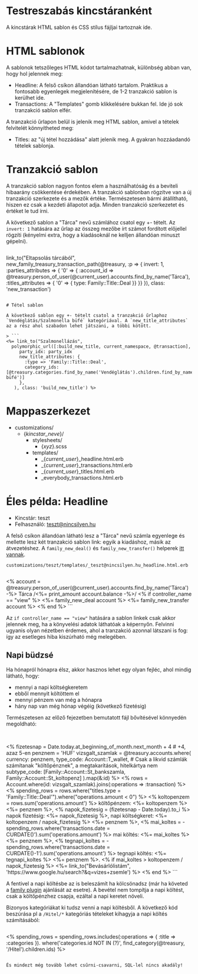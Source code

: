 # Testreszabás kincstáranként

A kincstárak HTML sablon és CSS stílus fájljai tartoznak ide.

# HTML sablonok

A sablonok tetszőleges HTML kódot tartalmazhatnak, különbség abban van, hogy hol jelennek meg:

- Headline: A felső csíkon állandóan látható tartalom. Praktikus a fontosabb egyenlegek megjelenítésére, de 1-2 tranzakció sablon is kerülhet ide.
- Transactions: A "Templates" gomb klikkelésére bukkan fel. Ide jó sok tranzakció sablon elfér.

A tranzakció űrlapon belül is jelenik meg HTML sablon, amivel a tételek felvitelét könnyítheted meg:

- Titles: az "új tétel hozzádása" alatt jelenik meg. A gyakran hozzáadandó tételek sablonja.

# Tranzakció sablon

A tranzakció sablon nagyon fontos elem a használhatóság és a beviteli hibaarány csökkentése érdekében. A tranzakció sablonban rögzítve van a új tranzakció szerkezete és a mezők értéke. Természetesen bármi átállítható, hiszen ez csak a kezdeti állapotot adja. Minden tranzakció szerkezetet és értéket le tud írni.

A következő sablon a "Tárca" nevű számlához csatol egy +- tételt. Az `invert: 1` hatására az űrlap az összeg mezőbe írt számot fordított előjellel rögzíti (kényelmi extra, hogy a kiadásoknál ne kelljen állandóan minuszt gépelni).

> ```
link_to("Eltapsolás tárcából", new_family_treasury_transaction_path(@treasury, :p => {
  invert: 1,
 :parties_attributes => { '0' => {
   :account_id => @treasury.person_of_user(@current_user).accounts.find_by_name('Tárca'),
   :titles_attributes => { '0' => {
     type: Family::Title::Deal
   }}
 }}
}), class: 'new_transaction')
```

# Tétel sablon

A következő sablon egy +- tételt csatol a tranzakció űrlaphoz `Vendéglátás/Szalmonella büfé` kategóriával. A `new_title_attributes` az a rész ahol szabadon lehet játszani, a többi kötött.

> ```
<%= link_to("Szalmonellázás",
  polymorphic_url([:build_new_title, current_namespace, @transaction],
     party_idx: party_idx
     new_title_attributes: {
       :type => 'Family::Title::Deal',
       category_ids: [@treasury.categories.find_by_name('Vendéglátás').children.find_by_name('Szalmonella büfé')]
     },
   ), class: 'build_new_title') %>
```

# Mappaszerkezet

* customizations/
  * {*kincstar_neve*}/
    * stylesheets/
      * {*xyz*}.scss
    * templates/
      * _{*current_user*}_headline.html.erb
      * _{*current_user*}_transactions.html.erb
      * _{*current_user*}_titles.html.erb
      * _everybody_transactions.html.erb

# Éles példa: Headline

- Kincstár: teszt
- Felhasználó: teszt@nincsilyen.hu

A felső csíkon állandóan látható lesz a "Tárca" nevű számla egyenlege és mellette lesz két tranzakció sablon link: egyik a kiadáshoz, másik az átvezetéshez. A `family_new_deal()` és `family_new_transfer()` helperek [itt vannak](../plugins/family/app/helpers/family/template_helper.rb).

`customizations/teszt/templates/_teszt@nincsilyen.hu_headline.html.erb`
> ```
<span class="account">
  <% account = @treasury.person_of_user(@current_user).accounts.find_by_name('Tárca') -%>
  Tárca <span class="balance">/<%= print_amount account.balance -%>/</span>
  <% if controller_name == "view" %>
    <%= family_new_deal account %>
    <%= family_new_transfer account %>
  <% end %>
</span>
```

Az `if controller_name == "view"` hatására a sablon linkek csak akkor jelennek meg, ha a könyvelési adatok láthatóak a képernyőn. Felvinni ugyanis olyan nézetben érdemes, ahol a tranzakció azonnal látszani is fog: így az esetleges hiba kiszúrható még melegében.

## Napi büdzsé

Ha hónapról hónapra élsz, akkor hasznos lehet egy olyan fejléc, ahol mindig látható, hogy:
- mennyi a napi költségkeretem
- ebből mennyit költöttem el
- mennyi pénzem van még a hónapra
- hány nap van még hónap végéig (következő fizetésig)

Természetesen az előző fejezetben bemutatott fájl bővítésével könnyedén megoldható:
> ```
<br/>
<%
  fizetesnap = Date.today.at_beginning_of_month.next_month + 4   # +4, azaz 5-en
  penznem = 'HUF'
  vizsgalt_szamlak = @treasury.accounts.where(
    currency: penznem,
    type_code: Account::T_wallet,
    # Csak a likvid számlák számítanak "költőpénznek", a megtakarítások, hitelkártya nem
    subtype_code: [Family::Account::St_bankszamla, Family::Account::St_koltopenz]
  ).map(&:id)
%>
<% rows = Account.where(id: vizsgalt_szamlak).joins(:operations => :transaction) %>
<% spending_rows = rows.where("titles.type = 'Family::Title::Deal'").where("operations.amount < 0") %>
<% koltopenzem = rows.sum('operations.amount') %>
költőpénzem: <%= koltopenzem %> <%= penznem %>,
<% napok_fizetesig = (fizetesnap - Date.today).to_i %>
napok fizetésig: <%= napok_fizetesig %>,
napi költségkeret: <%= koltopenzem / napok_fizetesig %> <%= penznem %>,
<% mai_koltes = -spending_rows.where('transactions.date = CURDATE()').sum('operations.amount') %>
mai költés: <%= mai_koltes %> <%= penznem %>,
<% tegnapi_koltes = -spending_rows.where('transactions.date = CURDATE()-1').sum('operations.amount') %>
tegnapi költés: <%= tegnapi_koltes %> <%= penznem %>.
<% if mai_koltes > koltopenzem / napok_fizetesig %>
  <%= link_to("Bevásárlólistám", 'https://www.google.hu/search?&q=vizes+zsemle') %>
<% end %>
```

A fentivel a napi költésbe az is beleszámít ha kölcsönadsz (már ha követed a [family plugin](../plugins/family/README.md) ajánlását az esetre). A bevétel nem tompítja a napi költést, csak a költőpénzhez csapja, ezáltal a napi keretet növeli.

Bizonyos kategóriákat ki tudsz venni a napi költésből. A következő kód beszúrása pl a `/Hitel/*` kategóriás tételeket kihagyja a napi költés számításából:
>```
<% spending_rows = spending_rows.includes(:operations => { :title => :categories }).
  where('categories.id NOT IN (?)', find_category(@treasury, '/Hitel').children.ids) %>
```

És mindezt még tovább lehet csűrni-csavarni, SQL-lel nincs akadály!
